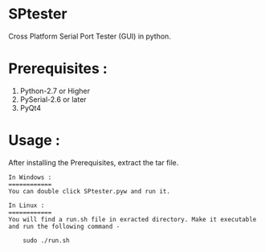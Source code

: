 SPtester
========

Cross Platform Serial Port Tester (GUI) in python.

Prerequisites :
===============

1. Python-2.7 or Higher
2. PySerial-2.6 or later
3. PyQt4

Usage :
=======

After installing the Prerequisites, extract the tar file.

	In Windows :
	============
	You can double click SPtester.pyw and run it.
	
	In Linux :
	============
	You will find a run.sh file in exracted directory. Make it executable
	and run the following command -
	
		sudo ./run.sh
